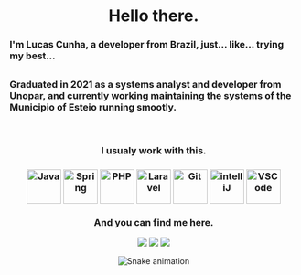 <div aling=center><h1 align="center"> Hello there. </h1>
<h3 aling="center"> I'm Lucas Cunha, a developer from Brazil, just... like... trying my best... <h2>
<h3 aling="center"> Graduated in 2021 as a systems analyst and developer from Unopar, and currently working maintaining the systems of the Municipio of Esteio running smootly. </h3>

<div align="center" style="display: inline_block"><br>
<h3 aling="center"> I usualy work with this. <h3>
<img align="center" title="Java" width="60" height="60" src="https://cdn.jsdelivr.net/gh/devicons/devicon/icons/java/java-original.svg"/>
<img align="center" title="Spring" width="60" height="60" src="https://cdn.jsdelivr.net/gh/devicons/devicon/icons/spring/spring-original.svg" />
<img align="center" title="PHP" width="60" height="60" src="https://cdn.jsdelivr.net/gh/devicons/devicon/icons/php/php-plain.svg" />
<img align="center" title="Laravel" width="60" height="60" src="https://cdn.jsdelivr.net/gh/devicons/devicon/icons/laravel/laravel-plain-wordmark.svg"/>
<img align="center" title="Git" width="60" height="60" src="https://cdn.jsdelivr.net/gh/devicons/devicon/icons/git/git-original.svg" />
<img align="center" title="intelliJ" width="60" height="60" src="https://cdn.jsdelivr.net/gh/devicons/devicon/icons/intellij/intellij-original.svg" />
<img align="center" title="VSCode" width="60" height="60" src="https://cdn.jsdelivr.net/gh/devicons/devicon/icons/vscode/vscode-original.svg" />


### And you can find me here.
<div aling=center>
<a href = "mailto:lucasdcunha42@gmail.com"><img src="https://img.shields.io/badge/Gmail-D14836?style=for-the-badge&logo=gmail&logoColor=white" target="_blank"></a>
<a href="https://www.linkedin.com/in/lucas-kaua-dias-cunha-688128217/" target="_blank"><img src="https://img.shields.io/badge/-LinkedIn-%230077B5?style=for-the-badge&logo=linkedin&logoColor=white" target="_blank"></a>
<a href = "https://wa.me/5551997661828"><img src="https://img.shields.io/badge/WhatsApp-25D366?style=for-the-badge&logo=whatsapp&logoColor=white" target="_blank"></a>
</div>

![Snake animation](https://github.com/lucasdcunha42/lucasdcunha42/blob/output/github-contribution-grid-snake.svg)

</div>
</div>


